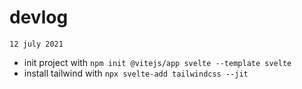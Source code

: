# devlog

`12 july 2021`

 - init project with `npm init @vitejs/app svelte --template svelte`
 - install tailwind with `npx svelte-add tailwindcss --jit`